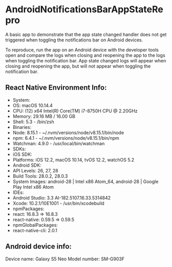 # AndroidNotificationsBarAppStateRepro

A basic app to demonstrate that the app state changed handler does not get triggered when toggling the notifications bar on Android devices.

To reproduce, run the app on an Android device with the developer tools open and compare the logs when closing and reopening the app to the logs when toggling the notification bar. App state changed logs will appear when closing and reopening the app, but will not appear when toggling the notification bar.

## React Native Environment Info:

- System:
- OS: macOS 10.14.4
- CPU: (12) x64 Intel(R) Core(TM) i7-8750H CPU @ 2.20GHz
- Memory: 29.16 MB / 16.00 GB
- Shell: 5.3 - /bin/zsh
- Binaries:
- Node: 8.15.1 - ~/.nvm/versions/node/v8.15.1/bin/node
- npm: 6.4.1 - ~/.nvm/versions/node/v8.15.1/bin/npm
- Watchman: 4.9.0 - /usr/local/bin/watchman
- SDKs:
- iOS SDK:
- Platforms: iOS 12.2, macOS 10.14, tvOS 12.2, watchOS 5.2
- Android SDK:
- API Levels: 26, 27, 28
- Build Tools: 28.0.2, 28.0.3
- System Images: android-28 | Intel x86 Atom_64, android-28 | Google Play Intel x86 Atom
- IDEs:
- Android Studio: 3.3 AI-182.5107.16.33.5314842
- Xcode: 10.2.1/10E1001 - /usr/bin/xcodebuild
- npmPackages:
- react: 16.8.3 => 16.8.3
- react-native: 0.59.5 => 0.59.5
- npmGlobalPackages:
- react-native-cli: 2.0.1

## Android device info:

Device name: Galaxy S5 Neo
Model number: SM-G903F
